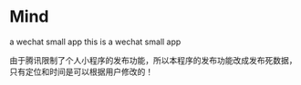 # Mind
a wechat small app
this is a wechat small app

由于腾讯限制了个人小程序的发布功能，所以本程序的发布功能改成发布死数据，只有定位和时间是可以根据用户修改的！
